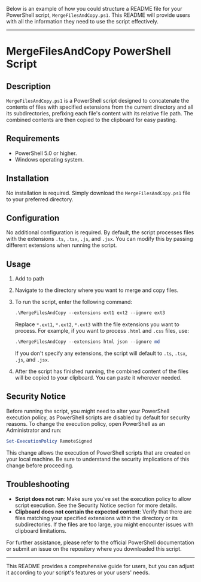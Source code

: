 Below is an example of how you could structure a README file for your PowerShell script, `MergeFilesAndCopy.ps1`. This README will provide users with all the information they need to use the script effectively.

---

# MergeFilesAndCopy PowerShell Script

## Description

`MergeFilesAndCopy.ps1` is a PowerShell script designed to concatenate the contents of files with specified extensions from the current directory and all its subdirectories, prefixing each file's content with its relative file path. The combined contents are then copied to the clipboard for easy pasting.

## Requirements

- PowerShell 5.0 or higher.
- Windows operating system.

## Installation

No installation is required. Simply download the `MergeFilesAndCopy.ps1` file to your preferred directory.

## Configuration

No additional configuration is required. By default, the script processes files with the extensions `.ts`, `.tsx`, `.js`, and `.jsx`. You can modify this by passing different extensions when running the script.

## Usage

1. Add to path
2. Navigate to the directory where you want to merge and copy files.
3. To run the script, enter the following command:

   ```powershell
   .\MergeFilesAndCopy --extensions ext1 ext2 --ignore ext3
   ```
   
   Replace `*.ext1`, `*.ext2`, `*.ext3` with the file extensions you want to process. For example, if you want to process `.html` and `.css` files, use:

   ```powershell
   .\MergeFilesAndCopy --extensions html json --ignore md
   ```

   If you don't specify any extensions, the script will default to `.ts`, `.tsx`, `.js`, and `.jsx`.

4. After the script has finished running, the combined content of the files will be copied to your clipboard. You can paste it wherever needed.

## Security Notice

Before running the script, you might need to alter your PowerShell execution policy, as PowerShell scripts are disabled by default for security reasons. To change the execution policy, open PowerShell as an Administrator and run:

```powershell
Set-ExecutionPolicy RemoteSigned
```

This change allows the execution of PowerShell scripts that are created on your local machine. Be sure to understand the security implications of this change before proceeding.

## Troubleshooting

- **Script does not run**: Make sure you've set the execution policy to allow script execution. See the Security Notice section for more details.
- **Clipboard does not contain the expected content**: Verify that there are files matching your specified extensions within the directory or its subdirectories. If the files are too large, you might encounter issues with clipboard limitations.

For further assistance, please refer to the official PowerShell documentation or submit an issue on the repository where you downloaded this script.

---

This README provides a comprehensive guide for users, but you can adjust it according to your script's features or your users' needs.
